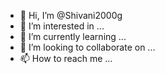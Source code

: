 - 👋 Hi, I’m @Shivani2000g
- 👀 I’m interested in ...
- 🌱 I’m currently learning ...
- 💞️ I’m looking to collaborate on ...
- 📫 How to reach me ...

<!---
Shivani2000g/Shivani2000g is a ✨ special ✨ repository because its `README.md` (this file) appears on your GitHub profile.
You can click the Preview link to take a look at your changes.
--->
